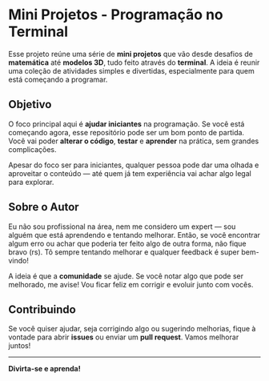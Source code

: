 # Mini Projetos - Programação no Terminal

Esse projeto reúne uma série de **mini projetos** que vão desde desafios de **matemática** até **modelos 3D**, tudo feito através do **terminal**. A ideia é reunir uma coleção de atividades simples e divertidas, especialmente para quem está começando a programar.

## Objetivo

O foco principal aqui é **ajudar iniciantes** na programação. Se você está começando agora, esse repositório pode ser um bom ponto de partida. Você vai poder **alterar o código**, **testar** e **aprender** na prática, sem grandes complicações.

Apesar do foco ser para iniciantes, qualquer pessoa pode dar uma olhada e aproveitar o conteúdo — até quem já tem experiência vai achar algo legal para explorar.

## Sobre o Autor

Eu não sou profissional na área, nem me considero um expert — sou alguém que está aprendendo e tentando melhorar. Então, se você encontrar algum erro ou achar que poderia ter feito algo de outra forma, não fique bravo (rs). Tô sempre tentando melhorar e qualquer feedback é super bem-vindo!

A ideia é que a **comunidade** se ajude. Se você notar algo que pode ser melhorado, me avise! Vou ficar feliz em corrigir e evoluir junto com vocês.

## Contribuindo

Se você quiser ajudar, seja corrigindo algo ou sugerindo melhorias, fique à vontade para abrir **issues** ou enviar um **pull request**. Vamos melhorar juntos!

---

**Divirta-se e aprenda!**
